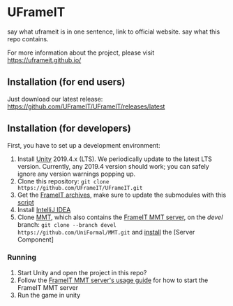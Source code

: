 # UFrameIT

say what uframeit is in one sentence, link to official website. say what this repo contains.

For more information about the project, please visit <https://uframeit.github.io/>

## Installation (for end users)

Just download our latest release: <https://github.com/UFrameIT/UFrameIT/releases/latest>

## Installation (for developers)

First, you have to set up a development environment:

1. Install [Unity](https://unity3d.com/de/get-unity/download) 2019.4.x (LTS). We periodically update to the latest LTS version. Currently, any 2019.4 version should work; you can safely ignore any version warnings popping up.
2. Clone this repository: `git clone https://github.com/UFrameIT/UFrameIT.git`
3. Get the [FrameIT archives](https://github.com/UFrameIT/archives), make sure to update the submodules with this [script](https://gist.github.com/ComFreek/dcadfec0214d87e9ad3268e61479d05b)
4. Install [IntelliJ IDEA](https://www.jetbrains.com/de-de/idea/)
5. Clone [MMT](https://github.com/UniFormal/MMT/tree/devel), which also contains the [FrameIT MMT server](https://github.com/UniFormal/MMT/tree/devel/src/frameit-mmt), on the *devel* branch: `git clone --branch devel https://github.com/UniFormal/MMT.git`
and [install](https://github.com/UniFormal/MMT/blob/devel/src/frameit-mmt/installation.md) the [Server Component]

### Running

1. Start Unity and open the project in this repo?
2. Follow the [FrameIT MMT server's usage guide](https://github.com/UniFormal/MMT/tree/devel/src/frameit-mmt) for how to start the FrameIT MMT server
3. Run the game in unity
